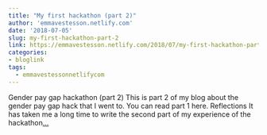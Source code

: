 ```yaml
---
title: "My first hackathon (part 2)"
author: 'emmavestesson.netlify.com'
date: '2018-07-05'
slug: my-first-hackathon-part-2
link: https://emmavestesson.netlify.com/2018/07/my-first-hackathon-part-2/
categories:
- bloglink
tags:
  - emmavestessonnetlifycom
---
```


Gender pay gap hackathon (part 2) This is part 2 of my blog about the gender pay gap hack that I went to. You can read part 1 here. Reflections It has taken me a long time to write the second part of my experience of the hackathon[... <i class="fas fa-external-link-alt"></i>](https://emmavestesson.netlify.com/2018/07/my-first-hackathon-part-2/)

